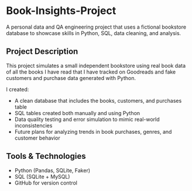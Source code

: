 # Book-Insights-Project

A personal data and QA engineering project that uses a fictional bookstore database to showcase skills in Python, SQL, data cleaning, and analysis.

## Project Description

This project simulates a small independent bookstore using real book data of all the books I have read that I have tracked on Goodreads and fake customers and purchase data generated with Python.

I created:

- A clean database that includes the books, customers, and purchases table
- SQL tables created both manually and using Python
- Data quality testing and error simulation to mimic real-world inconsistencies
- Future plans for analyzing trends in book purchases, genres, and customer behavior

## Tools & Technologies

- Python (Pandas, SQLite, Faker)
- SQL (SQLite + MySQL)
- GitHub for version control
